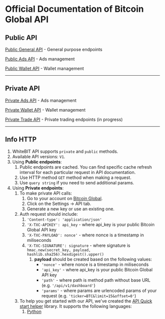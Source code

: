 # Official Documentation of Bitcoin Global API

## Public API

[Public General API](./Public/websocket.md) - General purpose endpoints

[Public Ads API](./Public/http-v1.md) - Ads management

[Public Wallet API](./Public/http-v2.md) - Wallet management

___

## Private API

[Private Ads API](./Private/http-auth.md) - Ads management

[Private Wallet API](./Private/http-v1.md) - Wallet management

[Private Trade API](./Private/http-trade-v4.md) - Private trading endpoints (in progress)

---

## Info HTTP

1. WhiteBIT API supports `private` and `public` methods.
2. Available API versions: `V1`.
3. Using **Public endpoints**:
    1. Public endpoints are cached. You can find specific cache refresh interval for each particular request in API documentation.
    2. Use HTTP method `GET` method when making a request.
    3. Use `query string` if you need to send additional params.
4. Using **Private endpoints**:
    1. To make private API calls:
        1. Go to your account on [Bitcoin Global](https://bitcoin.global).
        2. Click on the Settings -> API tab.
        3. Generate a new key or use an existing one.
    2. Auth request should include:
        1. `'Content-type': 'application/json'`
        2. `'X-TXC-APIKEY': api_key` - where api_key is your public Bitcoin Global API key
        3. `'X-TXC-PAYLOAD': nonce'` - where nonce is a timestamp in miliseconds
        4. `'X-TXC-SIGNATURE': signature` - where signature is `hmac.new(secret_key, payload, hashlib.sha256).hexdigest().upper()`
            1. **payload** should be created based on the following values:
                - `'nonce'` - where nonce is a timestamp in miliseconds
                - `'api_key'` - where api_key is your public Bitcoin Global API key
                - `'path'` - where path is method path without base URL (e.g. `'/api/v1/dashboard'`)
                - `'params'` - where params are urlencoded params of your request (e.g. `'ticker=BTC&limit=15&offset=0'`)
    3. To help you get started with our API, we've created the [API Quick start helper](./quick-start) library. It supports the following languages:
        1. [Python](./quick-start/python_auth.py)